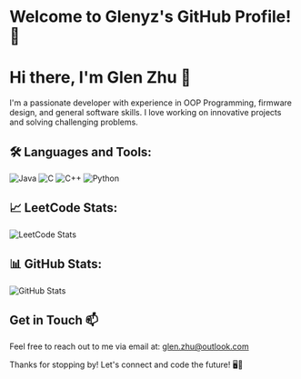# Welcome to Glenyz's GitHub Profile! 👋
# Hi there, I'm Glen Zhu 👋

I'm a passionate developer with experience in OOP Programming, firmware design, and general software skills. I love working on innovative projects and solving challenging problems.

## 🛠 Languages and Tools:
![Java](https://img.shields.io/badge/Java-ED8B00?style=for-the-badge&logo=java&logoColor=white)
![C](https://img.shields.io/badge/C-00599C?style=for-the-badge&logo=c&logoColor=white)
![C++](https://img.shields.io/badge/C%2B%2B-00599C?style=for-the-badge&logo=c%2B%2B&logoColor=white)
![Python](https://img.shields.io/badge/python-3670A0?style=for-the-badge&logo=python&logoColor=ffdd54)

## 📈 LeetCode Stats:
![LeetCode Stats](https://leetcode-stats-card.vercel.app/api?username=Glenyz)

## 📊 GitHub Stats:
![GitHub Stats](https://github-readme-stats.vercel.app/api?username=Glenyz&show_icons=true&theme=radical)

## Get in Touch 📫
Feel free to reach out to me via email at: glen.zhu@outlook.com

Thanks for stopping by! Let's connect and code the future! 🖥️🚀
